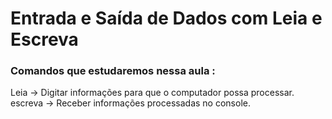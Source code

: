 # Entrada e Saída de Dados com Leia e Escreva

### Comandos que estudaremos nessa aula :
Leia → Digitar informações para que o computador possa processar.
escreva → Receber informações processadas no console.
<br/>

